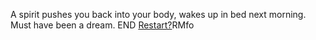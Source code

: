 A spirit pushes you back into your body, wakes up in bed next morning. Must have been a dream.
END
[Restart?](../home.md)RMfo